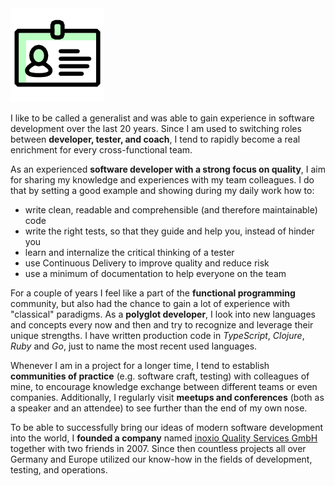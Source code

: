 <img class="head" src="/assets/about.png">

I like to be called a generalist and was able to gain experience in software
development over the last 20 years. Since I am used to switching roles between 
**developer, tester, and coach**, I tend to rapidly become a real enrichment 
for every cross-functional team.

As an experienced **software developer with a strong focus on quality**,
I aim for sharing my knowledge and experiences with my team colleagues.
I do that by setting a good example and showing during my daily work how to:
* write clean, readable and comprehensible (and therefore maintainable) code
* write the right tests, so that they guide and help you, instead of hinder you
* learn and internalize the critical thinking of a tester
* use Continuous Delivery to improve quality and reduce risk
* use a minimum of documentation to help everyone on the team

For a couple of years I feel like a part of the **functional programming** community, 
but also had the chance to gain a lot of experience with "classical" paradigms.
As a **polyglot developer**, I look into new languages and concepts every now and then
and try to recognize and leverage their unique strengths. I have written 
production code in _TypeScript_, _Clojure_, _Ruby_ and _Go_, just to name the 
most recent used languages. 

Whenever I am in a project for a longer time, I tend to establish **communities of
practice** (e.g. software craft, testing) with colleagues of mine, to encourage
knowledge exchange between different teams or even companies. Additionally,
I regularly visit **meetups and conferences** (both as a speaker and an attendee) 
to see further than the end of my own nose.

To be able to successfully bring our ideas of modern software development into 
the world, I **founded a company** named [inoxio Quality Services GmbH](https://inoxio.de) 
together with two friends in 2007. Since then countless projects all
over Germany and Europe utilized our know-how in the fields of development, 
testing, and operations.
